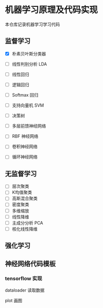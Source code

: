# 机器学习原理及代码实现

本仓库记录机器学习学习代码



## 监督学习

- [x] 朴素贝叶斯分类器
- [ ] 线性判别分析 LDA

- [ ] 线性回归
- [ ] 逻辑回归
- [ ] Softmax 回归

- [ ] 支持向量机 SVM
- [ ] 决策树
- [ ] 多层前馈神经网络
- [ ] RBF 神经网络
- [ ] 卷积神经网络
- [ ] 循环神经网络

## 无监督学习

- [ ] 层次聚类
- [ ] K均值聚类
- [ ] 高斯混合聚类
- [ ] 密度聚类
- [ ] 多维缩放
- [ ] 线性降维
- [ ] 主成分分析 PCA
- [ ] 核化线性降维

## 强化学习





## 神经网络代码模板

### tensorflow 实现

dataloader 读取数据

plot 画图   



